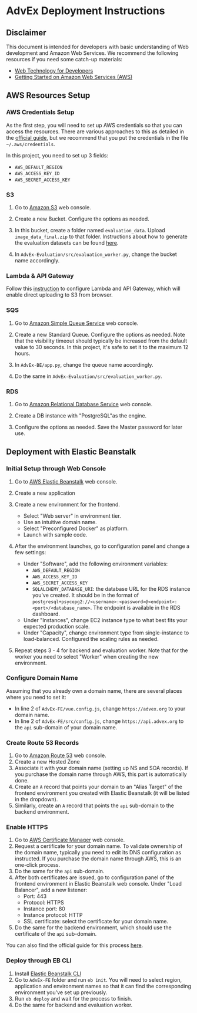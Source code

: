 # AdvEx Deployment Instructions

## Disclaimer

This document is intended for developers with basic understanding of Web development and Amazon Web Services. We recommend the following resources if you need some catch-up materials:

- [Web Technology for Developers](https://developer.mozilla.org/en-US/docs/Web)
- [Getting Started on Amazon Web Services (AWS)](https://aws.amazon.com/getting-started/)

## AWS Resources Setup

### AWS Credentials Setup

As the first step, you will need to set up AWS credentials so that you can access the resources. There are various approaches to this as detailed in the [official guide](https://docs.aws.amazon.com/sdk-for-java/v1/developer-guide/setup-credentials.html), but we recommend that you put the credentials in the file `~/.aws/credentials`.

In this project, you need to set up 3 fields:

- `AWS_DEFAULT_REGION`
- `AWS_ACCESS_KEY_ID`
- `AWS_SECRET_ACCESS_KEY`

### S3

1. Go to [Amazon S3](https://aws.amazon.com/s3/) web console.

2. Create a new Bucket. Configure the options as needed.

3. In this bucket, create a folder named `evaluation_data`. Upload `image_data_final.zip` to that folder. Instructions about how to generate the evaluation datasets can be found [here](https://github.com/ShangwuYao/AdvEx_Evaluation/blob/master/src/README.md).

4. In `AdvEx-Evaluation/src/evaluation_worker.py`, change the bucket name accordingly.

### Lambda & API Gateway

Follow this [instruction](https://github.com/dnc1994/AdvEx-FE/blob/master/docs/dropzone.md) to configure Lambda and API Gateway, which will enable direct uploading to S3 from browser.

### SQS

1. Go to [Amazon Simple Queue Service](https://aws.amazon.com/sqs/) web console.

2. Create a new Standard Queue. Configure the options as needed. Note that the visibility timeout should typically be increased from the default value to 30 seconds. In this project, it's safe to set it to the maximum 12 hours.

3. In `AdvEx-BE/app.py`, change the queue name accordingly.

4. Do the same in `AdvEx-Evaluation/src/evaluation_worker.py`.

### RDS

1. Go to [Amazon Relational Database Service](https://aws.amazon.com/rds) web console.

2. Create a DB instance with "PostgreSQL"as the engine.

3. Configure the options as needed. Save the Master password for later use.

## Deployment with Elastic Beanstalk

### Initial Setup through Web Console

1. Go to [AWS Elastic Beanstalk](https://aws.amazon.com/elasticbeanstalk/) web console.

2. Create a new application

3. Create a new environment for the frontend.

    - Select "Web server" in environment tier.
    - Use an intuitive domain name.
    - Select "Preconfigured Docker" as platform.
    - Launch with sample code.

4. After the environment launches, go to configuration panel and change a few settings:

    - Under "Software", add the following environment variables:
        - `AWS_DEFAULT_REGION`
        - `AWS_ACCESS_KEY_ID`
        - `AWS_SECRET_ACCESS_KEY`
        - `SQLALCHEMY_DATABASE_URI`: the database URL for the RDS instance you've created. It should be in the format of `postgresql+psycopg2://<username>:<password>@<endpoint>:<port>/<database_name>`. The endpoint is available in the RDS dashboard.
    - Under "Instances", change EC2 instance type to what best fits your expected production scale.
    - Under "Capacity", change environment type from single-instance to load-balanced. Configured the scaling rules as needed.

5. Repeat steps 3 - 4 for backend and evaluation worker. Note that for the worker you need to select "Worker" when creating the new environment.

### Configure Domain Name

Assuming that you already own a domain name, there are several places where you need to set it:

- In line 2 of `AdvEx-FE/vue.config.js`, change `https://advex.org` to your domain name.
- In line 2 of `AdvEx-FE/src/config.js`, change `https://api.advex.org` to the `api` sub-domain of your domain name.

### Create Route 53 Records

1. Go to [Amazon Route 53](https://aws.amazon.com/route53/) web console.
2. Create a new Hosted Zone
3. Associate it with your domain name (setting up NS and SOA records). If you purchase the domain name through AWS, this part is automatically done.
4. Create an `A` record that points your domain to an "Alias Target" of the frontend environment you created with Elastic Beanstalk (it will be listed in the dropdown).
5. Similarly, create an `A` record that points the `api` sub-domain to the backend environment. 

### Enable HTTPS

1. Go to [AWS Certificate Manager](https://aws.amazon.com/certificate-manager/) web console.
2. Request a certificate for your domain name. To validate ownership of the domain name, typically you need to edit its DNS configuration as instructed. If you purchase the domain name through AWS, this is an one-click process.
3. Do the same for the `api` sub-domain.
4. After both certificates are issued, go to configuration panel of the frontend environment in Elastic Beanstalk web console. Under "Load Balancer", add a new listener:
    - Port: 443
    - Protocol: HTTPS
    - Instance port: 80
    - Instance protocol: HTTP
    - SSL certificate: select the certificate for your domain name.
5. Do the same for the backend environment, which should use the certificate of the `api` sub-domain.

You can also find the official guide for this process [here](https://docs.aws.amazon.com/elasticbeanstalk/latest/dg/configuring-https-elb.html).

### Deploy through EB CLI

1. Install [Elastic Beanstalk CLI](https://docs.aws.amazon.com/elasticbeanstalk/latest/dg/eb-cli3.html)
1. Go to `AdvEx-FE` folder and run `eb init`. You will need to select region, application and environment names so that it can find the corresponding environment you've set up previously.
2. Run `eb deploy` and wait for the process to finish.
3. Do the same for backend and evaluation worker.
